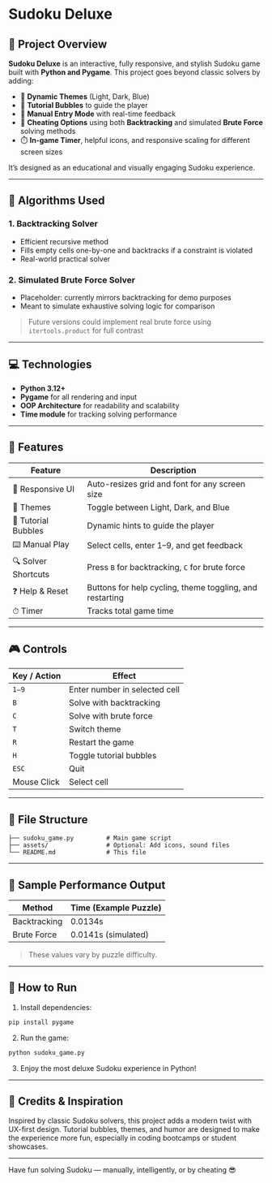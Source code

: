 # Sudoku Deluxe

## 🧩 Project Overview

**Sudoku Deluxe** is an interactive, fully responsive, and stylish Sudoku game built with **Python and Pygame**. This project goes beyond classic solvers by adding:

- 🎨 **Dynamic Themes** (Light, Dark, Blue)
- 💬 **Tutorial Bubbles** to guide the player
- 🧠 **Manual Entry Mode** with real-time feedback
- 🧪 **Cheating Options** using both **Backtracking** and simulated **Brute Force** solving methods
- ⏱️ **In-game Timer**, helpful icons, and responsive scaling for different screen sizes

It’s designed as an educational and visually engaging Sudoku experience.

---

## 🧠 Algorithms Used

### 1. **Backtracking Solver**
- Efficient recursive method
- Fills empty cells one-by-one and backtracks if a constraint is violated
- Real-world practical solver

### 2. **Simulated Brute Force Solver**
- Placeholder: currently mirrors backtracking for demo purposes
- Meant to simulate exhaustive solving logic for comparison

> Future versions could implement real brute force using `itertools.product` for full contrast

---

## 💻 Technologies

- **Python 3.12+**
- **Pygame** for all rendering and input
- **OOP Architecture** for readability and scalability
- **Time module** for tracking solving performance

---

## 🚀 Features

| Feature                | Description                                                  |
|------------------------|--------------------------------------------------------------|
| 🧩 Responsive UI       | Auto-resizes grid and font for any screen size              |
| 🌈 Themes              | Toggle between Light, Dark, and Blue                        |
| 💬 Tutorial Bubbles    | Dynamic hints to guide the player                           |
| ⌨️ Manual Play         | Select cells, enter 1–9, and get feedback                   |
| 🔍 Solver Shortcuts    | Press `B` for backtracking, `C` for brute force             |
| ❓ Help & Reset        | Buttons for help cycling, theme toggling, and restarting    |
| ⏱ Timer               | Tracks total game time                                       |

---

## 🎮 Controls

| Key / Action         | Effect                          |
|----------------------|----------------------------------|
| `1–9`                | Enter number in selected cell   |
| `B`                  | Solve with backtracking         |
| `C`                  | Solve with brute force          |
| `T`                  | Switch theme                    |
| `R`                  | Restart the game                |
| `H`                  | Toggle tutorial bubbles         |
| `ESC`                | Quit                            |
| Mouse Click          | Select cell                     |

---

## 📂 File Structure

```
├── sudoku_game.py         # Main game script
├── assets/                # Optional: Add icons, sound files
└── README.md              # This file
```

---

## 🧪 Sample Performance Output

| Method        | Time (Example Puzzle) |
|---------------|------------------------|
| Backtracking  | 0.0134s                |
| Brute Force   | 0.0141s (simulated)    |

> These values vary by puzzle difficulty.

---

## 🔧 How to Run

1. Install dependencies:
```bash
pip install pygame
```
2. Run the game:
```bash
python sudoku_game.py
```
3. Enjoy the most deluxe Sudoku experience in Python!

---

## 🙌 Credits & Inspiration

Inspired by classic Sudoku solvers, this project adds a modern twist with UX-first design. Tutorial bubbles, themes, and humor are designed to make the experience more fun, especially in coding bootcamps or student showcases.

---

Have fun solving Sudoku — manually, intelligently, or by cheating 😎

